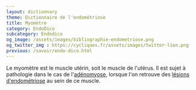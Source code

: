 ```yaml
---
layout: dictionnary
theme: Dictionnaire de l'endométriose
title: Myomètre
category: EndoDico
subcategory: Endodico
og_image: /assets/images/bibliographie-endometriose.png
og_twitter_img : https://cycliques.fr/assets/images/twitter-lien.png
previous: /savoir/endo-dico.html
---
```


Le myomètre est le muscle utérin, soit le muscle de l'utérus. Il est sujet à pathologie dans le cas de l'[adénomyose](/endo-dico/adenomyose.html), lorsque l'on retrouve des [lésions d'endométriose](/endo-dico/lesions-endometriose.html) au sein de ce muscle.